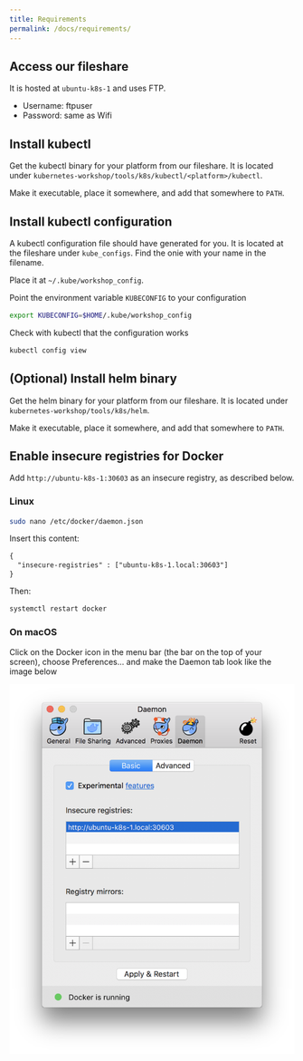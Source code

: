 ```yaml
---
title: Requirements
permalink: /docs/requirements/
---
```


## Access our fileshare

It is hosted at `ubuntu-k8s-1` and uses FTP.

- Username: ftpuser
- Password: same as Wifi

## Install kubectl

Get the kubectl binary for your platform from our fileshare. It is located under `kubernetes-workshop/tools/k8s/kubectl/<platform>/kubectl`.

Make it executable, place it somewhere, and add that somewhere to `PATH`.

## Install kubectl configuration

A kubectl configuration file should have generated for you. It is located at the fileshare under `kube_configs`. Find the onie with your name in the filename.

Place it at `~/.kube/workshop_config`.

Point the environment variable `KUBECONFIG` to your configuration

```bash
export KUBECONFIG=$HOME/.kube/workshop_config
```

Check with kubectl that the configuration works

```bash
kubectl config view
```

## (Optional) Install helm binary

Get the helm binary for your platform from our fileshare. It is located under `kubernetes-workshop/tools/k8s/helm`.

Make it executable, place it somewhere, and add that somewhere to `PATH`.

## Enable insecure registries for Docker

Add `http://ubuntu-k8s-1:30603` as an insecure registry, as described below.

### Linux

```bash
sudo nano /etc/docker/daemon.json
```

Insert this content:

```
{
  "insecure-registries" : ["ubuntu-k8s-1.local:30603"]
}
```

Then:

```bash
systemctl restart docker
```

### On macOS

Click on the Docker icon in the menu bar (the bar on the top of your screen), choose Preferences... and make the Daemon tab look like the image below

![hello](../../assets/img/docker_insecure_registry_mac.png)




